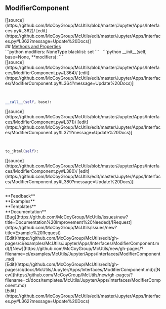 ## <a id="McUtils.Jupyter.Apps.Interfaces.ModifierComponent">ModifierComponent</a> 

<div class="docs-source-link" markdown="1">
[[source](https://github.com/McCoyGroup/McUtils/blob/master/Jupyter/Apps/Interfaces.py#L362)/
[edit](https://github.com/McCoyGroup/McUtils/edit/master/Jupyter/Apps/Interfaces.py#L362?message=Update%20Docs)]
</div>









<div class="collapsible-section">
 <div class="collapsible-section collapsible-section-header" markdown="1">
## <a class="collapse-link" data-toggle="collapse" href="#methods" markdown="1"> Methods and Properties</a> <a class="float-right" data-toggle="collapse" href="#methods"><i class="fa fa-chevron-down"></i></a>
 </div>
 <div class="collapsible-section collapsible-section-body collapse show" id="methods" markdown="1">
 ```python
modifiers: NoneType
blacklist: set
```
<a id="McUtils.Jupyter.Apps.Interfaces.ModifierComponent.__init__" class="docs-object-method">&nbsp;</a> 
```python
__init__(self, base=None, **modifiers): 
```
<div class="docs-source-link" markdown="1">
[[source](https://github.com/McCoyGroup/McUtils/blob/master/Jupyter/Apps/Interfaces/ModifierComponent.py#L364)/
[edit](https://github.com/McCoyGroup/McUtils/edit/master/Jupyter/Apps/Interfaces/ModifierComponent.py#L364?message=Update%20Docs)]
</div>


<a id="McUtils.Jupyter.Apps.Interfaces.ModifierComponent.__call__" class="docs-object-method">&nbsp;</a> 
```python
__call__(self, base): 
```
<div class="docs-source-link" markdown="1">
[[source](https://github.com/McCoyGroup/McUtils/blob/master/Jupyter/Apps/Interfaces/ModifierComponent.py#L371)/
[edit](https://github.com/McCoyGroup/McUtils/edit/master/Jupyter/Apps/Interfaces/ModifierComponent.py#L371?message=Update%20Docs)]
</div>


<a id="McUtils.Jupyter.Apps.Interfaces.ModifierComponent.to_jhtml" class="docs-object-method">&nbsp;</a> 
```python
to_jhtml(self): 
```
<div class="docs-source-link" markdown="1">
[[source](https://github.com/McCoyGroup/McUtils/blob/master/Jupyter/Apps/Interfaces/ModifierComponent.py#L380)/
[edit](https://github.com/McCoyGroup/McUtils/edit/master/Jupyter/Apps/Interfaces/ModifierComponent.py#L380?message=Update%20Docs)]
</div>
 </div>
</div>












---


<div markdown="1" class="text-secondary">
<div class="container">
  <div class="row">
   <div class="col" markdown="1">
**Feedback**   
</div>
   <div class="col" markdown="1">
**Examples**   
</div>
   <div class="col" markdown="1">
**Templates**   
</div>
   <div class="col" markdown="1">
**Documentation**   
</div>
   <div class="col" markdown="1">
   
</div>
   <div class="col" markdown="1">
   
</div>
   <div class="col" markdown="1">
   
</div>
</div>
  <div class="row">
   <div class="col" markdown="1">
[Bug](https://github.com/McCoyGroup/McUtils/issues/new?title=Documentation%20Improvement%20Needed)/[Request](https://github.com/McCoyGroup/McUtils/issues/new?title=Example%20Request)   
</div>
   <div class="col" markdown="1">
[Edit](https://github.com/McCoyGroup/McUtils/edit/gh-pages/ci/examples/McUtils/Jupyter/Apps/Interfaces/ModifierComponent.md)/[New](https://github.com/McCoyGroup/McUtils/new/gh-pages/?filename=ci/examples/McUtils/Jupyter/Apps/Interfaces/ModifierComponent.md)   
</div>
   <div class="col" markdown="1">
[Edit](https://github.com/McCoyGroup/McUtils/edit/gh-pages/ci/docs/McUtils/Jupyter/Apps/Interfaces/ModifierComponent.md)/[New](https://github.com/McCoyGroup/McUtils/new/gh-pages/?filename=ci/docs/templates/McUtils/Jupyter/Apps/Interfaces/ModifierComponent.md)   
</div>
   <div class="col" markdown="1">
[Edit](https://github.com/McCoyGroup/McUtils/edit/master/Jupyter/Apps/Interfaces.py#L362?message=Update%20Docs)   
</div>
   <div class="col" markdown="1">
   
</div>
   <div class="col" markdown="1">
   
</div>
   <div class="col" markdown="1">
   
</div>
</div>
</div>
</div>